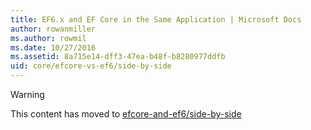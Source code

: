 ```yaml
---
title: EF6.x and EF Core in the Same Application | Microsoft Docs
author: rowanmiller
ms.author: rowmil
ms.date: 10/27/2016
ms.assetid: 8a715e14-dff3-47ea-b48f-b8280977ddfb
uid: core/efcore-vs-ef6/side-by-side
---
```


> [!WARNING]
> This content has moved to [efcore-and-ef6/side-by-side](../../efcore-and-ef6/side-by-side.md)
